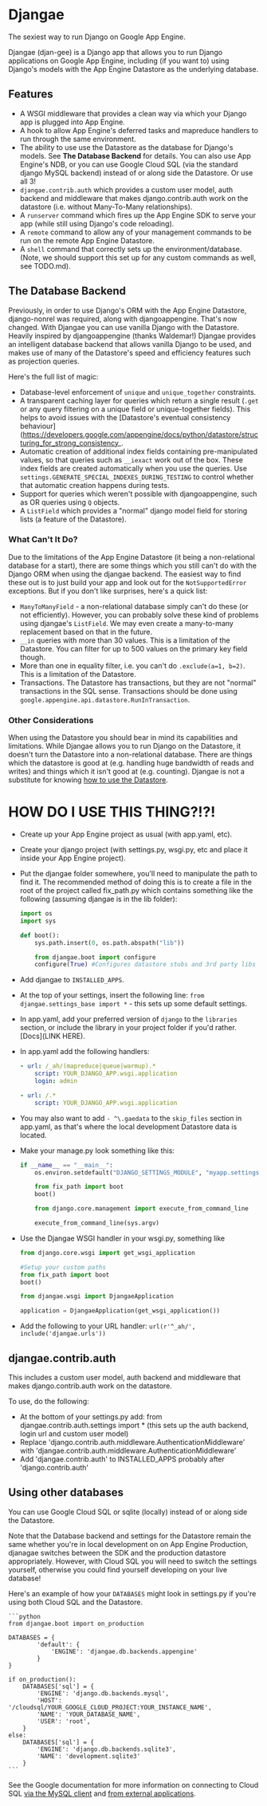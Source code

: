 # Djangae

The sexiest way to run Django on Google App Engine.

Djangae (djan-gee) is a Django app that allows you to run Django applications on Google App Engine, including (if you want to) using Django's models with the App Engine Datastore as the underlying database.

## Features

* A WSGI middleware that provides a clean way via which your Django app is plugged into App Engine.
* A hook to allow App Engine's deferred tasks and mapreduce handlers to run through the same environment.
* The ability to use use the Datastore as the database for Django's models.  See **The Database Backend** for details.  You can also use App Engine's NDB, or you can use Google Cloud SQL (via the standard django MySQL backend) instead of or along side the Datastore.  Or use all 3!
* `djangae.contrib.auth` which provides a custom user model, auth backend and middleware that makes django.contrib.auth work on the datastore (i.e. without Many-To-Many relationships).
* A `runserver` command which fires up the App Engine SDK to serve your app (while still using Django's code reloading).
* A `remote` command to allow any of your management commands to be run on the remote App Engine Datastore.
* A `shell` command that correctly sets up the environment/database. (Note, we should support this set up for any custom commands as well, see TODO.md).


## The Database Backend

Previously, in order to use Django's ORM with the App Engine Datastore, django-nonrel was required, along with djangoappengine.  That's now changed.  With Djangae you can use vanilla Django with the Datastore.  Heavily inspired by djangoappengine (thanks Waldemar!) Djangae provides an intelligent database backend that allows vanilla Django to be used, and makes use of many of the Datastore's speed and efficiency features such as projection queries.

Here's the full list of magic:

* Database-level enforcement of `unique` and `unique_together` constraints.
* A transparent caching layer for queries which return a single result (`.get` or any query filtering on a unique field or unique-together fields). This helps to avoid issues with the [Datastore's eventual consistency behaviour](https://developers.google.com/appengine/docs/python/datastore/structuring_for_strong_consistency_.
* Automatic creation of additional index fields containing pre-manipulated values, so that queries such as `__iexact` work out of the box.  These index fields are created automatically when you use the queries.  Use `settings.GENERATE_SPECIAL_INDEXES_DURING_TESTING` to control whether that automatic creation happens during tests.
* Support for queries which weren't possible with djangoappengine, such as OR queries using `Q` objects.
* A `ListField` which provides a "normal" django model field for storing lists (a feature of the Datastore).


### What Can't It Do?

Due to the limitations of the App Engine Datastore (it being a non-relational database for a start), there are some things which you still can't do with the Django ORM when using the djangae backend.  The easiest way to find these out is to just build your app and look out for the `NotSupportedError` exceptions.  But if you don't like surprises, here's a quick list:

* `ManyToManyField` - a non-relational database simply can't do these (or not efficiently).  However, you can probably solve these kind of problems using djangae's `ListField`.  We may even create a many-to-many replacement based on that in the future.
* `__in` queries with more than 30 values.  This is a limitation of the Datastore.  You can filter for up to 500 values on the primary key field though.
* More than one in equality filter, i.e. you can't do `.exclude(a=1, b=2)`.  This is a limitation of the Datastore.
* Transactions.  The Datastore has transactions, but they are not "normal" transactions in the SQL sense.  Transactions should be done using `google.appengine.api.datastore.RunInTransaction`.


### Other Considerations

When using the Datastore you should bear in mind its capabilities and limitations.  While Djangae allows you to run Django on the Datastore, it doesn't turn the Datastore into a non-relational database.  There are things which the datastore is good at (e.g. handling huge bandwidth of reads and writes) and things which it isn't good at (e.g. counting).  Djangae is not a substitute for knowing [how to use the Datastore](https://developers.google.com/appengine/docs/python/datastore/).


# HOW DO I USE THIS THING?!?!

 * Create up your App Engine project as usual (with app.yaml, etc).
 * Create your django project (with settings.py, wsgi.py, etc and place it inside your App Engine project).
 * Put the djangae folder somewhere, you'll need to manipulate the path to find it. The recommended method of doing this is to create
 a file in the root of the project called fix_path.py which contains something like the following (assuming djangae is in the lib folder):

    ```python
    import os
    import sys

    def boot():
        sys.path.insert(0, os.path.abspath("lib"))

        from djangae.boot import configure
        configure(True) #Configures datastore stubs and 3rd party libs
    ```
 * Add djangae to `INSTALLED_APPS`.
 * At the top of your settings, insert the following line: `from djangae.settings_base import *` - this sets up some default settings.
 * In app.yaml, add your preferred version of `django` to the `libraries` section, or include the library in your project folder if you'd rather. [Docs](LINK HERE).
 * In app.yaml add the following handlers:

    ```yml
    - url: /_ah/(mapreduce|queue|warmup).*
        script: YOUR_DJANGO_APP.wsgi.application
        login: admin

    - url: /.*
        script: YOUR_DJANGO_APP.wsgi.application
    ```

 * You may also want to add `- ^\.gaedata` to the `skip_files` section in app.yaml, as that's where the local development Datastore data is located.
 * Make your manage.py look something like this:

    ```python
    if __name__ == "__main__":
        os.environ.setdefault("DJANGO_SETTINGS_MODULE", "myapp.settings")

        from fix_path import boot
        boot()

        from django.core.management import execute_from_command_line

        execute_from_command_line(sys.argv)
    ```

 * Use the Djangae WSGI handler in your wsgi.py, something like

    ```python
    from django.core.wsgi import get_wsgi_application

    #Setup your custom paths
    from fix_path import boot
    boot()

    from djangae.wsgi import DjangaeApplication

    application = DjangaeApplication(get_wsgi_application())
    ```

 * Add the following to your URL handler: `url(r'^_ah/', include('djangae.urls'))`


## djangae.contrib.auth

This includes a custom user model, auth backend and middleware that makes django.contrib.auth work on the datastore.

To use, do the following:

 - At the bottom of your settings.py add: from djangae.contrib.auth.settings import * (this sets up the auth backend, login url and custom user model)
 - Replace 'django.contrib.auth.middleware.AuthenticationMiddleware' with 'djangae.contrib.auth.middleware.AuthenticationMiddleware'
 - Add 'djangae.contrib.auth' to INSTALLED_APPS probably after 'django.contrib.auth'


## Using other databases

You can use Google Cloud SQL or sqlite (locally) instead of or along side the Datastore.

Note that the Database backend and settings for the Datastore remain the same whether you're in local development on on App Engine Production, djanagae switches between the SDK and the production datastore appropriately.  However, with Cloud SQL you will need to switch the settings yourself, otherwise you could find yourself developing on your live database!

Here's an example of how your `DATABASES` might look in settings.py if you're using both Cloud SQL and the Datastore.

    ```python
    from djangae.boot import on_production

    DATABASES = {
    		'default': {
                'ENGINE': 'djangae.db.backends.appengine'
            }
    }

    if on_production():
        DATABASES['sql'] = {
            'ENGINE': 'django.db.backends.mysql',
            'HOST': '/cloudsql/YOUR_GOOGLE_CLOUD_PROJECT:YOUR_INSTANCE_NAME',
            'NAME': 'YOUR_DATABASE_NAME',
            'USER': 'root',
        }
    else:
        DATABASES['sql'] = {
            'ENGINE': 'django.db.backends.sqlite3',
            'NAME': 'development.sqlite3'
        }
    ```

See the Google documentation for more information on connecting to Cloud SQL [via the MySQL client](https://developers.google.com/cloud-sql/docs/mysql-client) and [from external applications](https://developers.google.com/cloud-sql/docs/external).
